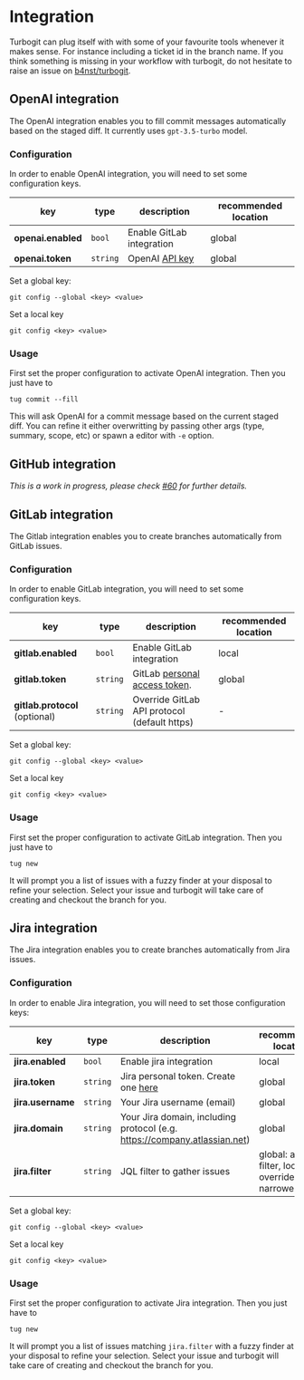 # Integration

Turbogit can plug itself with with some of your favourite tools whenever it makes sense.
For instance including a ticket id in the branch name.
If you think something is missing in your workflow with turbogit, do not hesitate to raise an issue on [b4nst/turbogit](https://github.com/b4nst/turbogit/issues).

## OpenAI integration

The OpenAI integration enables you to fill commit messages automatically based on the staged diff.
It currently uses `gpt-3.5-turbo` model.

### Configuration

In order to enable OpenAI integration, you will need to set some configuration keys.

| key                            | type     | description                                                                                                                         | recommended location |
| ---                            | ---      | ---                                                                                                                                 | ---                  |
| **openai.enabled**             | `bool`   | Enable GitLab integration                                                                                                           | global               |
| **openai.token**               | `string` | OpenAI [API key](https://platform.openai.com/account/api-keys)                                                                      | global               |


Set a global key:

```shell
git config --global <key> <value>
```

Set a local key

```shell
git config <key> <value>
```

### Usage

First set the proper configuration to activate OpenAI integration.
Then you just have to

```shell
tug commit --fill
```

This will ask OpenAI for a commit message based on the current staged diff.
You can refine it either overwritting by passing other args (type, summary, scope, etc) or
spawn a editor with `-e` option.


## GitHub integration

_This is a work in progress, please check [#60](https://github.com/b4nst/turbogit/issues/60) for further details._

## GitLab integration

The Gitlab integration enables you to create branches automatically from GitLab issues.

### Configuration

In order to enable GitLab integration, you will need to set some configuration keys.

| key                            | type     | description                                                                                                                         | recommended location |
| ---                            | ---      | ---                                                                                                                                 | ---                  |
| **gitlab.enabled**             | `bool`   | Enable GitLab integration                                                                                                           | local                |
| **gitlab.token**               | `string` | GitLab [personal access token](https://docs.gitlab.com/ee/user/profile/personal_access_tokens.html#create-a-personal-access-token). | global               |
| **gitlab.protocol** (optional) | `string` | Override GitLab API protocol (default https)                                                                                        | -                    |


Set a global key:

```shell
git config --global <key> <value>
```

Set a local key

```shell
git config <key> <value>
```

### Usage

First set the proper configuration to activate GitLab integration.
Then you just have to

```shell
tug new
```

It will prompt you a list of issues with a fuzzy finder at your disposal to refine your selection.
Select your issue and turbogit will take care of creating and checkout the branch for you.

## Jira integration

The Jira integration enables you to create branches automatically from Jira issues.

### Configuration

In order to enable Jira integration, you will need to set those configuration keys:

| key               | type     | description                                                                                         | recommended location                                        |
| ---               | ---      | ---                                                                                                 | ---                                                         |
| **jira.enabled**   | `bool`   | Enable jira integration                                                                             | local                                                       |
| **jira.token**    | `string` | Jira personal token. Create one [here](https://id.atlassian.com/manage-profile/security/api-tokens) | global                                                      |
| **jira.username** | `string` | Your Jira username (email)                                                                          | global                                                      |
| **jira.domain**   | `string` | Your Jira domain, including protocol (e.g. https://company.atlassian.net)                           | global                                                      |
| **jira.filter**   | `string` | JQL filter to gather issues                                                                         | global: a wide filter, local: override with narrower filter |

Set a global key:

```shell
git config --global <key> <value>
```

Set a local key

```shell
git config <key> <value>
```

### Usage

First set the proper configuration to activate Jira integration.
Then you just have to

```shell
tug new
```

It will prompt you a list of issues matching `jira.filter` with a fuzzy finder at your disposal to refine your selection.
Select your issue and turbogit will take care of creating and checkout the branch for you.
